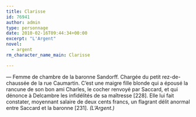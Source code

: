 ```yaml
---
title: Clarisse
id: 76941
author: admin
type: personnage
date: 2010-02-16T09:44:34+00:00
excerpt: "L'Argent"
novel:
  - argent
rm_character_name_main: Clarisse

---
```

— Femme de chambre de la baronne Sandorff. Chargée du petit rez-de-chaussée de la rue Caumartin. C&rsquo;est une maigre fille blonde qui a épousé la rancune de son bon ami Charles, le cocher renvoyé par Saccard, et qui dénonce à Delcambre les infidélités de sa maîtresse [228]. Elle lui fait constater, moyennant salaire de deux cents francs, un flagrant délit anormal entre Saccard et la baronne [231]. _(L&rsquo;Argent.)_